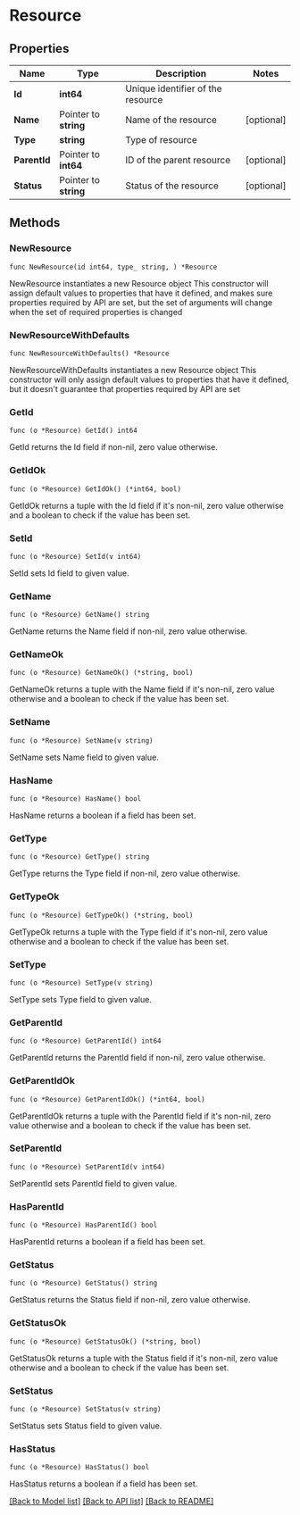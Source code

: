 # Resource

## Properties

Name | Type | Description | Notes
------------ | ------------- | ------------- | -------------
**Id** | **int64** | Unique identifier of the resource | 
**Name** | Pointer to **string** | Name of the resource | [optional] 
**Type** | **string** | Type of resource | 
**ParentId** | Pointer to **int64** | ID of the parent resource | [optional] 
**Status** | Pointer to **string** | Status of the resource | [optional] 

## Methods

### NewResource

`func NewResource(id int64, type_ string, ) *Resource`

NewResource instantiates a new Resource object
This constructor will assign default values to properties that have it defined,
and makes sure properties required by API are set, but the set of arguments
will change when the set of required properties is changed

### NewResourceWithDefaults

`func NewResourceWithDefaults() *Resource`

NewResourceWithDefaults instantiates a new Resource object
This constructor will only assign default values to properties that have it defined,
but it doesn't guarantee that properties required by API are set

### GetId

`func (o *Resource) GetId() int64`

GetId returns the Id field if non-nil, zero value otherwise.

### GetIdOk

`func (o *Resource) GetIdOk() (*int64, bool)`

GetIdOk returns a tuple with the Id field if it's non-nil, zero value otherwise
and a boolean to check if the value has been set.

### SetId

`func (o *Resource) SetId(v int64)`

SetId sets Id field to given value.


### GetName

`func (o *Resource) GetName() string`

GetName returns the Name field if non-nil, zero value otherwise.

### GetNameOk

`func (o *Resource) GetNameOk() (*string, bool)`

GetNameOk returns a tuple with the Name field if it's non-nil, zero value otherwise
and a boolean to check if the value has been set.

### SetName

`func (o *Resource) SetName(v string)`

SetName sets Name field to given value.

### HasName

`func (o *Resource) HasName() bool`

HasName returns a boolean if a field has been set.

### GetType

`func (o *Resource) GetType() string`

GetType returns the Type field if non-nil, zero value otherwise.

### GetTypeOk

`func (o *Resource) GetTypeOk() (*string, bool)`

GetTypeOk returns a tuple with the Type field if it's non-nil, zero value otherwise
and a boolean to check if the value has been set.

### SetType

`func (o *Resource) SetType(v string)`

SetType sets Type field to given value.


### GetParentId

`func (o *Resource) GetParentId() int64`

GetParentId returns the ParentId field if non-nil, zero value otherwise.

### GetParentIdOk

`func (o *Resource) GetParentIdOk() (*int64, bool)`

GetParentIdOk returns a tuple with the ParentId field if it's non-nil, zero value otherwise
and a boolean to check if the value has been set.

### SetParentId

`func (o *Resource) SetParentId(v int64)`

SetParentId sets ParentId field to given value.

### HasParentId

`func (o *Resource) HasParentId() bool`

HasParentId returns a boolean if a field has been set.

### GetStatus

`func (o *Resource) GetStatus() string`

GetStatus returns the Status field if non-nil, zero value otherwise.

### GetStatusOk

`func (o *Resource) GetStatusOk() (*string, bool)`

GetStatusOk returns a tuple with the Status field if it's non-nil, zero value otherwise
and a boolean to check if the value has been set.

### SetStatus

`func (o *Resource) SetStatus(v string)`

SetStatus sets Status field to given value.

### HasStatus

`func (o *Resource) HasStatus() bool`

HasStatus returns a boolean if a field has been set.


[[Back to Model list]](../README.md#documentation-for-models) [[Back to API list]](../README.md#documentation-for-api-endpoints) [[Back to README]](../README.md)



